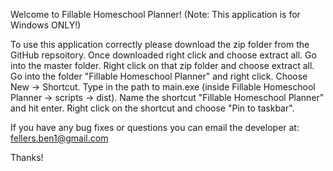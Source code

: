 Welcome to Fillable Homeschool Planner! (Note: This application is for Windows ONLY!)

To use this application correctly please download the zip folder from the GitHub repsoitory. Once downloaded right click and choose extract all. Go into the master folder. Right click on that zip folder and choose extract all. Go into the folder "Fillable Homeschool Planner" and right click. Choose New -> Shortcut. Type in the path to main.exe (inside Fillable Homeschool Planner -> scripts -> dist). Name the shortcut "Fillable Homeschool Planner" and hit enter. Right click on the shortcut and choose "Pin to taskbar".

If you have any bug fixes or questions you can email the developer at:
fellers.ben1@gmail.com

Thanks!
